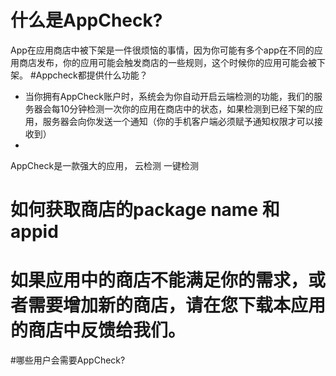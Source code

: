 # 什么是AppCheck?
App在应用商店中被下架是一件很烦恼的事情，因为你可能有多个app在不同的应用商店发布，你的应用可能会触发商店的一些规则，这个时候你的应用可能会被下架。
#Appcheck都提供什么功能？
- 当你拥有AppCheck账户时，系统会为你自动开启云端检测的功能，我们的服务器会每10分钟检测一次你的应用在商店中的状态，如果检测到已经下架的应用，服务器会向你发送一个通知（你的手机客户端必须赋予通知权限才可以接收到）
- 
AppCheck是一款强大的应用，
云检测
一键检测
# 如何获取商店的package name 和 appid
# 如果应用中的商店不能满足你的需求，或者需要增加新的商店，请在您下载本应用的商店中反馈给我们。

#哪些用户会需要AppCheck?
